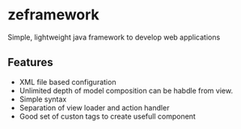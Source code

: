 # zeframework
Simple, lightweight java framework to develop web applications

## Features
* XML file based configuration
* Unlimited depth of model composition can be habdle from view.
* Simple syntax
* Separation of view loader and action handler
* Good set of custon tags to create usefull component
